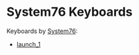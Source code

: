 # System76 Keyboards

Keyboards by [System76](https://system76.com/):

- [launch_1](https://system76.com/keyboards/)
